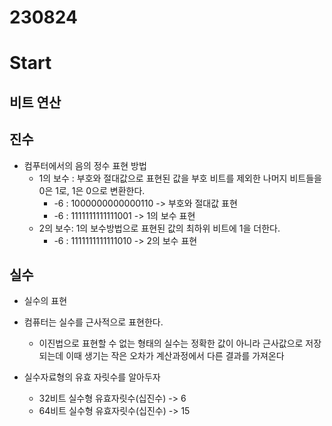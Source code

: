 # 230824
# Start

## 비트 연산


## 진수
- 컴푸터에서의 음의 정수 표현 방법
  - 1의 보수 : 부호와 절대값으로 표현된 값을 부호 비트를 제외한 나머지 비트들을 0은 1로, 1은 0으로 변환한다.
    - -6 : 1000000000000110 -> 부호와 절대값 표현
    - -6 : 1111111111111001 -> 1의 보수 표현
  - 2의 보수: 1의 보수방법으로 표현된 값의 최하위 비트에 1을 더한다.
    - -6 : 1111111111111010 -> 2의 보수 표현

## 실수
- 실수의 표현

- 컴퓨터는 실수를 근사적으로 표현한다.
  - 이진법으로 표현할 수 없는 형태의 실수는 정확한 값이 아니라 근사값으로 저장되는데 이때 생기는 작은 오차가 계산과정에서 다른 결과를 가져온다

- 실수자료형의 유효 자릿수를 알아두자
  - 32비트 실수형 유효자릿수(십진수) -> 6
  - 64비트 실수형 유효자릿수(십진수) -> 15

